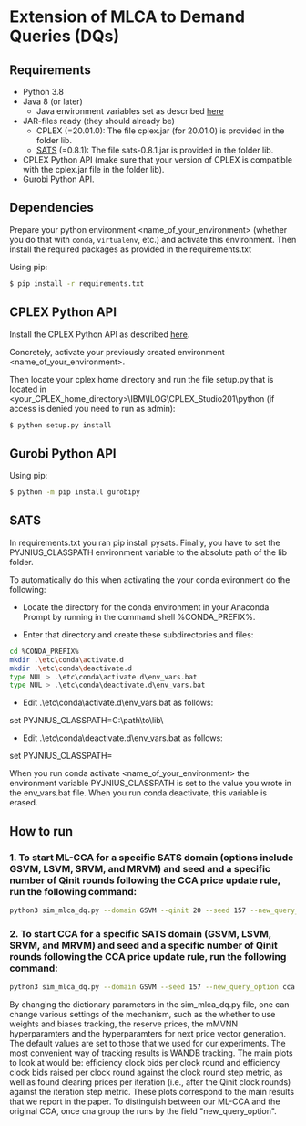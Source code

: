 # Extension of MLCA to Demand Queries (DQs)


## Requirements

* Python 3.8
* Java 8 (or later)
  * Java environment variables set as described [here](https://pyjnius.readthedocs.io/en/stable/installation.html#installation)
* JAR-files ready (they should already be)
  * CPLEX (=20.01.0): The file cplex.jar (for 20.01.0) is provided in the folder lib.
  * [SATS](http://spectrumauctions.org/) (=0.8.1): The file sats-0.8.1.jar is provided in the folder lib.
* CPLEX Python API (make sure that your version of CPLEX is compatible with the cplex.jar file in the folder lib).
* Gurobi Python API.

## Dependencies

Prepare your python environment <name_of_your_environment> (whether you do that with `conda`, `virtualenv`, etc.) and activate this environment. Then install the required packages as provided in the requirements.txt

Using pip:
```bash
$ pip install -r requirements.txt

```

## CPLEX Python API

Install the CPLEX Python API as described [here](https://www.ibm.com/docs/en/icos/20.1.0?topic=cplex-setting-up-python-api).

Concretely, activate your previously created environment <name_of_your_environment>. 

Then locate your cplex home directory and run the file setup.py that is located in <your_CPLEX_home_directory>\IBM\ILOG\CPLEX_Studio201\python (if access is denied you need to run as admin):

```bash
$ python setup.py install

```

## Gurobi Python API
Using pip:
```bash
$ python -m pip install gurobipy

```


## SATS
In requirements.txt you ran pip install pysats. Finally, you have to set the PYJNIUS_CLASSPATH environment variable to the absolute path of the lib folder.

To automatically do this when activating the your conda evironment do the following:

* Locate the directory for the conda environment in your Anaconda Prompt by running in the command shell %CONDA_PREFIX%.

* Enter that directory and create these subdirectories and files:

```bash
cd %CONDA_PREFIX%
mkdir .\etc\conda\activate.d
mkdir .\etc\conda\deactivate.d
type NUL > .\etc\conda\activate.d\env_vars.bat
type NUL > .\etc\conda\deactivate.d\env_vars.bat
```

* Edit .\etc\conda\activate.d\env_vars.bat as follows:

set PYJNIUS_CLASSPATH=C:\path\to\lib\

* Edit .\etc\conda\deactivate.d\env_vars.bat as follows:

set PYJNIUS_CLASSPATH=

When you run conda activate <name_of_your_environment> the environment variable PYJNIUS_CLASSPATH is set to the value you wrote in the env_vars.bat file. When you run conda deactivate, this variable is erased.


## How to run

### 1. To start ML-CCA for a specific SATS domain (options include GSVM, LSVM, SRVM, and MRVM) and seed and a specific number of Qinit rounds following the CCA price update rule,  run the following command:
```bash
python3 sim_mlca_dq.py --domain GSVM --qinit 20 --seed 157 --new_query_option gd_linear_prices_on_W_v3
```

### 2. To start CCA for a specific SATS domain (GSVM, LSVM, SRVM, and MRVM) and seed and a specific number of Qinit rounds following the CCA price update rule,  run the following command:
```bash
python3 sim_mlca_dq.py --domain GSVM --seed 157 --new_query_option cca
```
By changing the dictionary parameters in the sim_mlca_dq.py file, one can change various settings of the mechanism, such as the whether to use weights and biases tracking, the reserve prices, the mMVNN hyperparamters and the hyperparamters for next price vector generation. The default values are set to those that we used for our experiments. 
The most convenient way of tracking results is WANDB tracking. 
The main plots to look at would be: efficiency clock bids per clock round and efficiency clock bids raised per clock round against the clock round step metric, as well as found clearing prices per iteration (i.e., after the Qinit clock rounds) against the iteration step metric. These plots correspond to the main results that we report in the paper. 
To distinguish between our ML-CCA and the original CCA, once cna group the runs by the field "new_query_option". 




